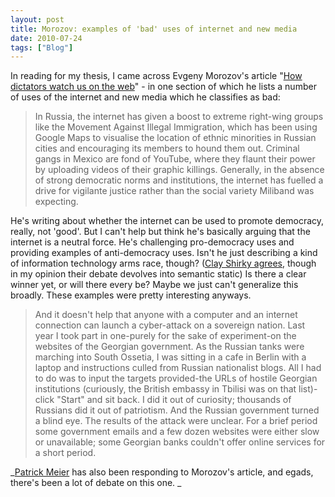 ```yaml
---
layout: post
title: Morozov: examples of 'bad' uses of internet and new media
date: 2010-07-24
tags: ["Blog"]
---
```


In reading for my thesis, I came across Evgeny Morozov's article "[How dictators watch us on the web]()" - in one section of which he lists a number of uses of the internet and new media which he classifies as bad:

> In Russia, the internet has given a boost to extreme right-wing groups like the Movement Against Illegal Immigration, which has been using Google Maps to visualise the location of ethnic minorities in Russian cities and encouraging its members to hound them out. Criminal gangs in Mexico are fond of YouTube, where they flaunt their power by uploading videos of their graphic killings. Generally, in the absence of strong democratic norms and institutions, the internet has fuelled a drive for vigilante justice rather than the social variety Miliband was expecting.

He's writing about whether the internet can be used to promote democracy, really, not 'good'. But I can't help but think he's basically arguing that the internet is a neutral force. He's challenging pro-democracy uses and providing examples of anti-democracy uses. Isn't he just describing a kind of information technology arms race, though? ([Clay Shirky agrees](http://www.prospectmagazine.co.uk/2009/12/the-net-advantage/), though in my opinion their debate devolves into semantic static) Is there a clear winner yet, or will there every be? Maybe we just can't generalize this broadly. These examples were pretty interesting anyways.

> And it doesn't help that anyone with a computer and an internet connection can launch a cyber-attack on a sovereign nation. Last year I took part in one-purely for the sake of experiment-on the websites of the Georgian government. As the Russian tanks were marching into South Ossetia, I was sitting in a cafe in Berlin with a laptop and instructions culled from Russian nationalist blogs. All I had to do was to input the targets provided-the URLs of hostile Georgian institutions (curiously, the British embassy in Tbilisi was on that list)-click "Start" and sit back. I did it out of curiosity; thousands of Russians did it out of patriotism. And the Russian government turned a blind eye. The results of the attack were unclear. For a brief period some government emails and a few dozen websites were either slow or unavailable; some Georgian banks couldn't offer online services for a short period.

_[Patrick Meier](http://irevolution.wordpress.com/2010/01/07/morozov-vs-shirky/) has also been responding to Morozov's article, and egads, there's been a lot of debate on this one. _